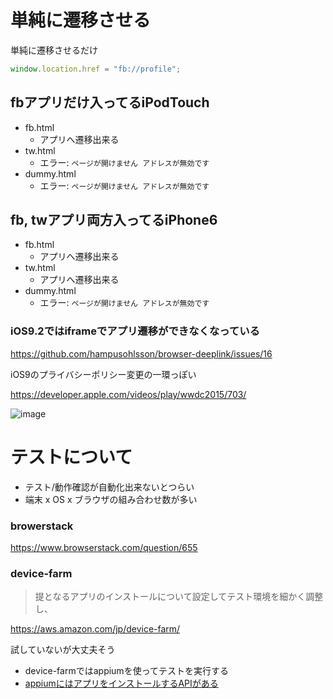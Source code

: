 # 単純に遷移させる

単純に遷移させるだけ

```js
window.location.href = "fb://profile";
```

## fbアプリだけ入ってるiPodTouch

- fb.html
  - アプリへ遷移出来る
- tw.html
  - エラー: `ページが開けません アドレスが無効です`
- dummy.html
  - エラー: `ページが開けません アドレスが無効です`


## fb, twアプリ両方入ってるiPhone6

- fb.html
  - アプリへ遷移出来る
- tw.html
  - アプリへ遷移出来る
- dummy.html
  - エラー: `ページが開けません アドレスが無効です`



### iOS9.2ではiframeでアプリ遷移ができなくなっている

https://github.com/hampusohlsson/browser-deeplink/issues/16

iOS9のプライバシーポリシー変更の一環っぽい

https://developer.apple.com/videos/play/wwdc2015/703/

![image](https://cloud.githubusercontent.com/assets/5309672/17427461/cf88826c-5b1b-11e6-9b5a-516d943db9a1.png)


# テストについて

- テスト/動作確認が自動化出来ないとつらい
- 端末 x OS x ブラウザの組み合わせ数が多い


### browerstack

https://www.browserstack.com/question/655

### device-farm

> 提となるアプリのインストールについて設定してテスト環境を細かく調整し、

https://aws.amazon.com/jp/device-farm/

試していないが大丈夫そう

- device-farmではappiumを使ってテストを実行する
- [appiumにはアプリをインストールするAPIがある](
https://github.com/appium/python-client/blob/47cc892d78bb87293563f50c0439c202f1b6d8ce/appium/webdriver/webdriver.py#L502)
